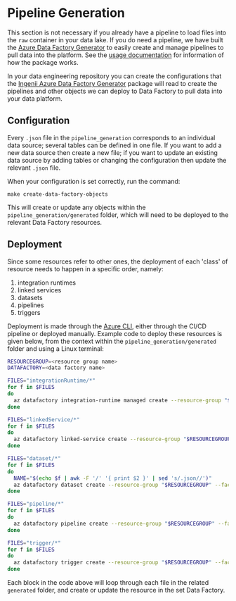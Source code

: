 # Pipeline Generation

This section is not necessary if you already have a pipeline to load files into the `raw` container in your data lake. If you do need a pipeline, we have built the [Azure Data Factory Generator](https://github.com/ingenii-solutions/azure-data-factory-generator) to easily create and manage pipelines to pull data into the platform. See the [usage documentation](https://github.com/ingenii-solutions/azure-data-factory-generator/docs/user/ADFGUSAGE.md) for information of how the package works.

In your data engineering repository you can create the configurations that the [Ingenii Azure Data Factory Generator](https://github.com/ingenii-solutions/azure-data-factory-generator) package will read to create the pipelines and other objects we can deploy to Data Factory to pull data into your data platform.

## Configuration

Every `.json` file in the `pipeline_generation` corresponds to an individual data source; several tables can be defined in one file. If you want to add a new data source then create a new file; if you want to update an existing data source by adding tables or changing the configuration then update the relevant `.json` file.

When your configuration is set correctly, run the command:
```
make create-data-factory-objects
```
This will create or update any objects within the `pipeline_generation/generated` folder, which will need to be deployed to the relevant Data Factory resources.

## Deployment

Since some resources refer to other ones, the deployment of each 'class' of resource needs to happen in a specific order, namely:

1. integration runtimes
1. linked services
1. datasets
1. pipelines
1. triggers

Deployment is made through the [Azure CLI](https://docs.microsoft.com/en-us/cli/azure/), either through the CI/CD pipeline or deployed manually. Example code to deploy these resources is given below, from the context within the `pipeline_generation/generated` folder and using a Linux terminal:

```bash
RESOURCEGROUP=<resource group name>
DATAFACTORY=<data factory name>

FILES="integrationRuntime/*"
for f in $FILES
do
  az datafactory integration-runtime managed create --resource-group "$RESOURCEGROUP" --factory-name "$DATAFACTORY" --integration-runtime-name "$(echo $f | awk -F '/' '{ print $2 }' | sed 's/.json//')" --compute-properties "$(cat $f | jq '.properties')"
done

FILES="linkedService/*"
for f in $FILES
do
  az datafactory linked-service create --resource-group "$RESOURCEGROUP" --factory-name "$DATAFACTORY" --linked-service-name "$(echo $f | awk -F '/' '{ print $2 }' | sed 's/.json//')" --properties "$(cat $f | jq '.properties')"
done

FILES="dataset/*"
for f in $FILES
do
  NAME="$(echo $f | awk -F '/' '{ print $2 }' | sed 's/.json//')"
  az datafactory dataset create --resource-group "$RESOURCEGROUP" --factory-name "$DATAFACTORY" --dataset-name "$NAME" --properties "$(cat $f | jq '.properties')"
done

FILES="pipeline/*"
for f in $FILES
do
  az datafactory pipeline create --resource-group "$RESOURCEGROUP" --factory-name "$DATAFACTORY" --name "$(echo "$f" | awk -F '/' '{ print $2 }' | sed 's/.json//')" --pipeline "$(cat "$f" | jq '.properties')"
done

FILES="trigger/*"
for f in $FILES
do
  az datafactory trigger create --resource-group "$RESOURCEGROUP" --factory-name "$DATAFACTORY" --trigger-name "$(echo $f | awk -F '/' '{ print $2 }' | sed 's/.json//')" --properties "$(cat $f | jq '.properties')"
done
```
Each block in the code above will loop through each file in the related `generated` folder, and create or update the resource in the set Data Factory.
